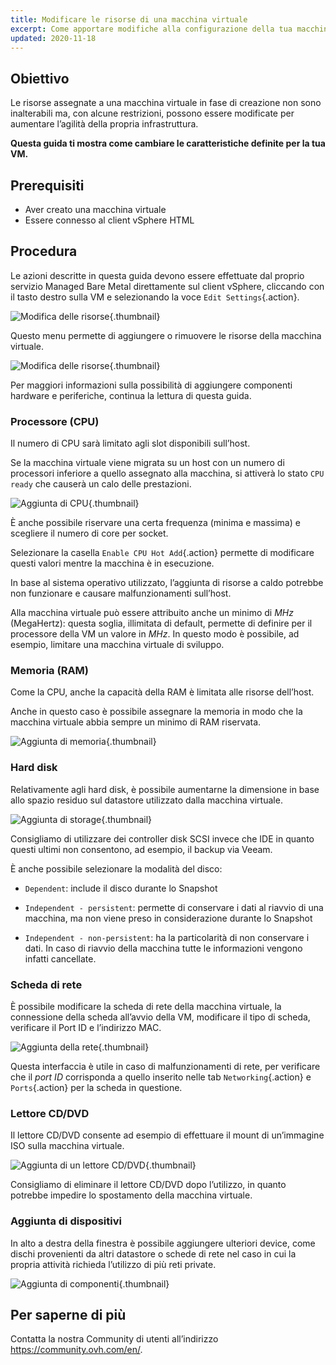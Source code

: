 ```yaml
---
title: Modificare le risorse di una macchina virtuale
excerpt: Come apportare modifiche alla configurazione della tua macchina virtuale
updated: 2020-11-18
---
```


## Obiettivo

Le risorse assegnate a una macchina virtuale in fase di creazione non sono inalterabili ma, con alcune restrizioni, possono essere modificate per aumentare l’agilità della propria infrastruttura.

**Questa guida ti mostra come cambiare le caratteristiche definite per la tua VM.**

## Prerequisiti

- Aver creato una macchina virtuale
- Essere connesso al client vSphere HTML

## Procedura

Le azioni descritte in questa guida devono essere effettuate dal proprio servizio Managed Bare Metal direttamente sul client vSphere, cliccando con il tasto destro sulla VM e selezionando la voce `Edit Settings`{.action}.

![Modifica delle risorse](hardware01.png){.thumbnail}

Questo menu permette di aggiungere o rimuovere le risorse della macchina virtuale. 

![Modifica delle risorse](hardware02.png){.thumbnail}

Per maggiori informazioni sulla possibilità di aggiungere componenti hardware e periferiche, continua la lettura di questa guida.

### Processore (CPU)

Il numero di CPU sarà limitato agli slot disponibili sull’host.

Se la macchina virtuale viene migrata su un host con un numero di processori inferiore a quello assegnato alla macchina, si attiverà lo stato `CPU ready` che causerà un calo delle prestazioni.

![Aggiunta di CPU](hardware03.png){.thumbnail}

È anche possibile riservare una certa frequenza (minima e massima) e scegliere il numero di core per socket.

Selezionare la casella `Enable CPU Hot Add`{.action} permette di modificare questi valori mentre la macchina è in esecuzione.

In base al sistema operativo utilizzato, l’aggiunta di risorse a caldo potrebbe non funzionare e causare malfunzionamenti sull’host.

Alla macchina virtuale può essere attribuito anche un minimo di *MHz* (MegaHertz): questa soglia, illimitata di default, permette di definire per il processore della VM un valore in *MHz*. In questo modo è possibile, ad esempio, limitare una macchina virtuale di sviluppo.

### Memoria (RAM)

Come la CPU, anche la capacità della RAM è limitata alle risorse dell’host.

Anche in questo caso è possibile assegnare la memoria in modo che la macchina virtuale abbia sempre un minimo di RAM riservata.

![Aggiunta di memoria](hardware04.png){.thumbnail}

### Hard disk

Relativamente agli hard disk, è possibile aumentarne la dimensione in base allo spazio residuo sul datastore utilizzato dalla macchina virtuale.

![Aggiunta di storage](hardware05.png){.thumbnail}

Consigliamo di utilizzare dei controller disk SCSI invece che IDE in quanto questi ultimi non consentono, ad esempio, il backup via Veeam.

È anche possibile selezionare la modalità del disco:

- `Dependent`: include il disco durante lo Snapshot

- `Independent - persistent`: permette di conservare i dati al riavvio di una macchina, ma non viene preso in considerazione durante lo Snapshot

- `Independent - non-persistent`: ha la particolarità di non conservare i dati. In caso di riavvio della macchina tutte le informazioni vengono infatti cancellate.

### Scheda di rete

È possibile modificare la scheda di rete della macchina virtuale, la connessione della scheda all’avvio della VM, modificare il tipo di scheda, verificare il Port ID e l’indirizzo MAC.

![Aggiunta della rete](hardware06.png){.thumbnail}

Questa interfaccia è utile in caso di malfunzionamenti di rete, per verificare che il *port ID* corrisponda a quello inserito nelle tab `Networking`{.action} e `Ports`{.action} per la scheda in questione.

### Lettore CD/DVD

Il lettore CD/DVD consente ad esempio di effettuare il mount di un’immagine ISO sulla macchina virtuale.

![Aggiunta di un lettore CD/DVD](hardware07.png){.thumbnail}

Consigliamo di eliminare il lettore CD/DVD dopo l’utilizzo, in quanto potrebbe impedire lo spostamento della macchina virtuale.

### Aggiunta di dispositivi

In alto a destra della finestra è possibile aggiungere ulteriori device, come dischi provenienti da altri datastore o schede di rete nel caso in cui la propria attività richieda l’utilizzo di più reti private.

![Aggiunta di componenti](hardware08.png){.thumbnail}

## Per saperne di più

Contatta la nostra Community di utenti all’indirizzo <https://community.ovh.com/en/>.
